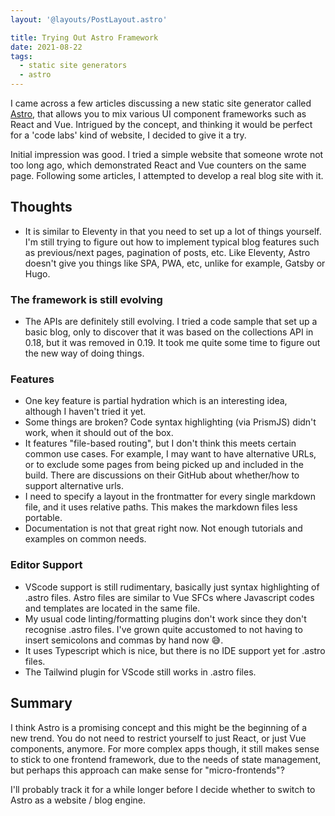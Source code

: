 ```yaml
---
layout: '@layouts/PostLayout.astro'

title: Trying Out Astro Framework
date: 2021-08-22
tags:
  - static site generators
  - astro
---
```

I came across a few articles discussing a new static site generator called [Astro](https://astro.build), that allows you to mix various UI component frameworks such as React and Vue. Intrigued by the concept, and thinking it would be perfect for a 'code labs' kind of website, I decided to give it a try.

Initial impression was good. I tried a simple website that someone wrote not too long ago, which demonstrated React and Vue counters on the same page. Following some articles, I attempted to develop a real blog site with it.

## Thoughts

- It is similar to Eleventy in that you need to set up a lot of things yourself. I'm still trying to figure out how to implement typical blog features such as previous/next pages, pagination of posts, etc. Like Eleventy, Astro doesn't give you things like SPA, PWA, etc, unlike for example, Gatsby or Hugo.

### The framework is still evolving

- The APIs are definitely still evolving. I tried a code sample that set up a basic blog, only to discover that it was based on the collections API in 0.18, but it was removed in 0.19. It took me quite some time to figure out the new way of doing things.

### Features

- One key feature is partial hydration which is an interesting idea, although I haven't tried it yet.
- Some things are broken? Code syntax highlighting (via PrismJS) didn't work, when it should out of the box.
- It features "file-based routing", but I don't think this meets certain common use cases. For example, I may want to have alternative URLs, or to exclude some pages from being picked up and included in the build. There are discussions on their GitHub about whether/how to support alternative urls.
- I need to specify a layout in the frontmatter for every single markdown file, and it uses relative paths. This makes the markdown files less portable.
- Documentation is not that great right now. Not enough tutorials and examples on common needs.

### Editor Support

- VScode support is still rudimentary, basically just syntax highlighting of .astro files. Astro files are similar to Vue SFCs where Javascript codes and templates are located in the same file.
- My usual code linting/formatting plugins don't work since they don't recognise .astro files. I've grown quite accustomed to not having to insert semicolons and commas by hand now 😅.
- It uses Typescript which is nice, but there is no IDE support yet for .astro files.
- The Tailwind plugin for VScode still works in .astro files.

## Summary

I think Astro is a promising concept and this might be the beginning of a new trend. You do not need to restrict yourself to just React, or just Vue components, anymore. For more complex apps though, it still makes sense to stick to one frontend framework, due to the needs of state management, but perhaps this approach can make sense for "micro-frontends"?

I'll probably track it for a while longer before I decide whether to switch to Astro as a website / blog engine.
